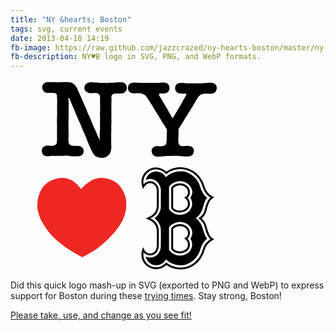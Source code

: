 ```yaml
---
title: "NY &hearts; Boston"
tags: svg, current events
date: 2013-04-18 14:19
fb-image: https://raw.github.com/jazzcrazed/ny-hearts-boston/master/ny-hearts-boston.png
fb-description: NY♥B logo in SVG, PNG, and WebP formats.
---
```

<figure>
  <a href="https://github.com/jazzcrazed/ny-hearts-boston">
    <svg width="292px" height="306px" viewBox="0 0 292 306" version="1.1" xmlns="http://www.w3.org/2000/svg" xmlns:xlink="http://www.w3.org/1999/xlink" xmlns:sketch="http://www.bohemiancoding.com/sketch/ns">
        <title>NY Hearts Boston </title>
        <description>Created with Sketch (http://www.bohemiancoding.com/sketch)</description>
        <defs></defs>
        <g id="Page 1" stroke="none" stroke-width="1" fill="none" fill-rule="evenodd">
            <g id="Group" transform="translate(3.000000, -137.000000)">
                <path d="M271.718527,325.785328 C268.110231,329.193061 266.228147,337.355966 264.193212,343.785923 C262.158277,350.215881 257.687413,355.638502 253.498106,358.584188 C256.528627,360.730534 258.508156,362.958393 261.474432,367.479406 C264.440707,372.000419 266.839986,385.698593 271.547782,391.534613 C263.630312,397.799384 262.583416,403.789565 259.412548,412.354842 C256.241679,420.920119 245.230737,433.772251 229.470822,433.772251 C213.710907,433.772254 205.701381,424.231637 205.701381,424.231637 C204.620854,426.586845 199.50301,433.772251 189.989758,433.772251 C180.476506,433.772253 174.334188,426.063826 173.343561,419.793001 C177.353714,421.719675 182.8428,422.426691 188.570327,419.29117 C194.297854,416.15565 197.596135,409.23424 197.59247,402.384181 C197.59247,402.384181 197.596135,382.99766 197.59247,377.587086 C197.596135,368.845223 191.70433,361.477982 187.531624,358.727321 C193.985251,354.017121 197.817328,345.794974 197.596135,339.468799 C197.374941,333.142623 197.596135,320.126602 197.596135,313.83437 C197.596135,307.284382 193.011765,300.029678 187.078458,297.263161 C182.752801,295.246241 177.645858,295.372108 173.392284,297.616236 C174.742296,288.970961 182.791706,283.620987 189.764684,283.638716 C196.737663,283.656446 202.484808,287.110448 205.745577,293.084412 C212.430315,286.271325 221.101049,283.620987 228.886148,283.620987 C236.671246,283.620987 243.877707,285.717388 251.676388,293.227113 C259.475068,300.736838 260.441981,309.07574 262.383782,313.439783 C264.325583,317.803826 267.394478,322.724617 271.718527,325.785328 Z M228.263777,299.153876 C224.091443,299.153876 214.62083,301.057757 210.622496,308.592412 L210.622496,343.823555 C212.499713,346.75481 218.389675,353.001226 227.489059,353.001226 C231.824855,353.001226 237.196259,351.88581 240.974137,348.764341 C242.753493,347.446755 247.649357,342.480752 247.649357,335.910211 C247.649357,333.102215 246.882167,328.461424 244.764705,326.251678 C245.621153,324.925179 247.90143,320.566557 247.90143,316.481409 C247.90143,309.403485 240.974137,299.438436 228.263777,299.153876 Z M228.263777,364.392012 C224.091443,364.392012 214.62083,366.295892 210.622496,373.830547 L210.622496,409.061691 C212.499713,411.992945 218.389675,418.239361 227.489059,418.239361 C231.824855,418.239361 237.196259,417.123946 240.974137,414.002477 C242.753493,412.68489 247.649357,407.718887 247.649357,401.148346 C247.649357,398.34035 246.882167,393.699559 244.764705,391.489814 C245.621153,390.163315 247.90143,385.804693 247.90143,381.719544 C247.90143,374.641621 240.974137,364.676572 228.263777,364.392012 Z M228.263777,364.392012" id="Path 1" fill="#000000"></path>
                <path d="M180.25611,414.957815 C186.81968,414.957826 191.036608,409.669609 191.152864,402.266611 C191.153382,401.458703 191.1539,401.033996 191.154705,400.551825 C191.157006,399.174479 191.161146,397.612712 191.167587,395.896799 C191.185988,390.99436 191.21911,385.838784 191.270637,380.672157 C191.373788,370.329129 186.807034,364.446698 176.520364,360.313206 L173.071084,358.927182 L176.481049,357.447071 C187.52639,352.652789 191.152864,347.093476 191.152863,337.181386 L191.152864,336.46252 L191.152864,334.382624 C191.152865,327.277195 191.152865,327.277195 191.152863,314.753745 C191.152861,302.196185 177.153595,297.548393 170.764958,308.814876 L169.088475,311.771386 L167.950196,308.568907 C164.201596,298.022444 168.185087,287.638981 175.953053,281.94581 C184.624256,275.590654 196.06007,275.118782 206.447813,284.103999 C216.704774,276.545471 230.970541,274.920687 242.849604,279.679073 C253.149352,283.804835 259.66367,290.475588 264.333851,299.721874 C264.991097,301.023125 265.534378,302.397186 266.281267,304.535562 C268.537976,310.996622 268.969825,312.086683 270.627201,314.790217 C272.928983,318.544915 276.074468,321.52492 280.60629,323.880104 L283.163387,325.209025 L280.647516,326.614431 C277.853192,328.175385 275.731833,331.031741 273.992922,335.214837 C273.293084,336.898357 272.674081,338.736509 272.007607,341.022535 C271.708899,342.047113 270.669917,345.815073 270.428951,346.639637 C269.816247,348.736258 269.302341,350.177404 268.712129,351.324611 C268.034746,352.641254 267.261542,353.855107 266.41044,354.96886 C265.260934,356.473107 264.027054,357.724857 262.787472,358.739086 C263.947613,359.797375 265.10481,361.03546 266.186239,362.44783 C268.209425,365.090155 269.73441,368.036265 270.55164,371.268899 C273.341815,382.305707 276.078503,388.228656 280.658092,390.834062 L283.053846,392.197047 L280.647062,393.540459 C275.41559,396.460549 270.508487,401.267169 268.791873,406.021104 C268.453098,406.959297 268.341825,407.281202 267.586688,409.487261 C265.276583,416.236004 263.722668,419.66462 260.426894,424.25311 C253.342413,434.116368 241.714891,440.613275 228.885169,440.613281 C222.775134,440.613285 217.067127,439.113458 211.91458,436.616301 C210.111649,435.742519 208.504379,434.805272 207.110724,433.86524 C206.879305,433.709146 206.666633,433.56192 206.473082,433.424783 C205.186121,434.578262 204.020444,435.480923 202.713947,436.323808 C198.953593,438.749794 194.792122,440.213401 190.340545,440.213398 C183.215819,440.213391 175.492122,436.858685 170.928421,430.593004 C166.574937,424.615938 165.136541,416.085075 167.955186,408.528078 L169.40543,404.639866 L170.864634,408.524725 C170.926293,408.688877 171.07926,409.026621 171.330581,409.478669 C171.759279,410.249763 172.30081,411.023114 172.959244,411.741414 C174.812765,413.763457 177.199968,414.957811 180.25611,414.957815 Z M201.029811,433.713345 C202.192778,432.963059 203.231441,432.158753 204.128723,431.356852 C204.439962,431.078697 204.710138,430.822028 204.937227,430.593975 C205.067798,430.46285 206.190102,429.224757 206.190102,429.224757 L207.337235,430.186988 C207.38993,430.231189 207.51109,430.328098 207.698205,430.470216 C208.021215,430.715549 208.405292,430.991227 208.847899,431.28977 C210.12388,432.150429 211.604585,433.013872 213.269438,433.820735 C218.024857,436.125427 223.281702,437.506707 228.885167,437.506703 C240.670639,437.506698 251.380654,431.52245 257.903731,422.440798 C260.983133,418.15355 262.427705,414.966192 264.647532,408.481184 C265.409671,406.25467 265.52268,405.927743 265.869952,404.966018 C267.63802,400.069589 272.041772,395.372241 277.036581,392.098625 C272.733173,388.552863 270.145353,382.336763 267.539816,372.030307 C266.833788,369.237544 265.501259,366.663238 263.719669,364.336443 C262.751678,363.072225 261.713454,361.962619 260.677824,361.0196 C260.318172,360.692109 259.98611,360.409943 259.690851,360.174447 C259.520568,360.038631 259.405241,359.951859 259.3541,359.915404 L257.377081,358.506081 L259.485297,357.301829 C259.528785,357.276988 259.639623,357.208226 259.808187,357.094183 C260.106663,356.892246 260.443994,356.642154 260.810635,356.342604 C261.873743,355.474031 262.942346,354.390842 263.942072,353.082598 C264.683614,352.112214 265.358034,351.053444 265.949702,349.903406 C266.426768,348.976124 266.885909,347.688554 267.447092,345.768236 C267.679282,344.973702 268.717912,341.207014 269.025193,340.153034 C269.720957,337.766542 270.37394,335.827485 271.124328,334.022364 C272.674089,330.294283 274.552673,327.406738 276.974088,325.388314 C273.071675,322.970462 270.176507,319.99897 267.97869,316.413861 C266.155953,313.440588 265.691498,312.268221 263.348438,305.559935 C262.643271,303.541011 262.141501,302.271939 261.560909,301.122452 C257.208761,292.505825 251.228484,286.381938 241.694435,282.562892 C230.424199,278.048383 216.765096,279.804736 207.340108,287.334385 L206.294168,288.16999 L205.313372,287.258802 C195.848542,278.465705 185.60964,278.720052 177.78947,284.451483 C171.825765,288.822304 168.440049,296.385563 170.025219,304.435601 C178.715152,294.067636 194.259438,300.309472 194.259441,314.753744 L194.259442,334.382625 L194.259442,336.462521 L194.259441,336.999273 C194.259442,347.323471 190.651399,353.768346 180.823174,358.831169 C190.077808,363.407354 194.482613,370.119233 194.37706,380.703138 C194.325603,385.862814 194.292521,391.012081 194.274143,395.908459 C194.267711,397.622149 194.263576,399.181766 194.261279,400.557014 C194.260475,401.038262 194.259958,401.46206 194.259671,401.824623 C194.118422,411.273471 188.703197,418.064407 180.256104,418.064393 C176.267682,418.064387 173.078249,416.468666 170.669207,413.840593 C170.407671,413.555278 170.164942,413.269967 169.940357,412.987469 C168.919697,418.604973 170.314342,424.473335 173.439518,428.76401 C177.372594,434.163883 184.148244,437.106814 190.340548,437.10682 C194.130545,437.106823 197.734547,435.83928 201.029811,433.713345 Z M201.029811,433.713345" id="Path" fill="#000000"></path>
                <path d="M215.442156,308.034106 C216.103533,307.259518 216.928269,306.501549 217.929806,305.805774 C220.666634,303.904477 224.237306,302.787345 228.657195,302.787345 C237.731337,302.787345 244.014161,309.785041 244.093692,316.600136 C244.071668,320.688381 242.657544,323.831835 240.279051,325.977613 C242.62053,328.519591 244.051632,331.665452 244.051632,335.374748 C244.051632,340.757594 241.369105,344.701438 237.013864,347.097987 C234.156028,348.670562 230.662779,349.471718 228.230846,349.471718 C224.185243,349.471718 220.802459,348.424066 218.097617,346.657363 C217.122435,346.02041 216.299356,345.329576 215.620201,344.625818 C215.180166,344.169842 214.867865,343.781087 214.674058,343.496936 L214.132959,342.703599 L214.132851,341.742344 L214.129384,310.826675 L214.129293,310.012 L214.527608,309.30204 C214.7098,308.977298 215.009258,308.541106 215.442156,308.034106 Z M228.230846,346.363844 C230.715316,346.363844 240.953482,344.71835 240.953482,335.374748 C240.953482,328.662267 234.737264,325.495462 234.737264,325.495462 C234.737264,325.495462 240.953482,324.399057 240.995587,316.583341 C240.953482,312.995932 237.320316,305.895219 228.657195,305.895219 C219.994073,305.895219 217.227535,310.826325 217.227535,310.826325 L217.231001,341.741995 C217.231001,341.741995 220.383359,346.363844 228.230846,346.363844 Z M215.442156,373.299457 C216.103533,372.524869 216.928269,371.766901 217.929806,371.071125 C220.666634,369.169828 224.237306,368.052696 228.657195,368.052696 C237.731337,368.052696 244.014161,375.050392 244.093692,381.865487 C244.071668,385.953732 242.657544,389.097187 240.279051,391.242964 C242.62053,393.784942 244.051632,396.930803 244.051632,400.6401 C244.051632,406.022946 241.369105,409.966789 237.013864,412.363338 C234.156028,413.935913 230.662779,414.737069 228.230846,414.737069 C224.185243,414.737069 220.802459,413.689418 218.097617,411.922714 C217.122435,411.285761 216.299356,410.594928 215.620201,409.89117 C215.180166,409.435193 214.867865,409.046439 214.674058,408.762287 L214.132959,407.968951 L214.132851,407.007696 L214.129384,376.092027 L214.129293,375.277352 L214.527608,374.567392 C214.7098,374.24265 215.009258,373.806457 215.442156,373.299457 Z M228.230846,411.629196 C230.715316,411.629196 240.953482,409.983702 240.953482,400.6401 C240.953482,393.927618 234.737264,390.760814 234.737264,390.760814 C234.737264,390.760814 240.953482,389.664408 240.995587,381.848692 C240.953482,378.261283 237.320316,371.16057 228.657195,371.16057 C219.994073,371.16057 217.227535,376.091677 217.227535,376.091677 L217.231001,407.007346 C217.231001,407.007346 220.383359,411.629196 228.230846,411.629196 Z M228.230846,411.629196" id="Path 14" fill="#000000"></path>
                <path d="M54.8201919,417.183477 C55.5201919,416.793435 57.7601919,415.441292 58.3481919,414.921237 C59.0481919,414.271168 63.9201919,410.448763 64.8721918,409.20063 C65.3481918,408.602567 69.9961918,402.985972 69.9961918,402.985972 C69.9961918,402.985972 74.4201917,407.692471 75.2041917,408.498556 C76.5481917,409.824697 77.8081917,410.682788 78.7881917,411.410865 C81.6441917,413.569094 84.5561917,415.493298 87.8321916,417.365496 C90.1281916,418.691637 94.0761916,419.913766 96.1761915,420.199797 C96.7641915,420.277805 98.3321915,420.485827 99.0321915,420.589838 C107.012191,421.733959 117.344191,418.509617 123.196191,415.129259 C129.664191,411.410865 134.116191,405.924283 137.560191,399.059555 C138.316191,397.525393 140.052191,393.44296 140.388191,392.428852 C142.208191,386.994276 142.628191,380.129548 142.096191,373.342829 C141.284191,362.785709 136.748191,351.94256 131.904191,345.389865 C130.924191,344.089727 128.684191,340.293325 125.968191,337.016977 C116.924191,326.199831 103.540191,312.730402 90.0721916,304.201498 C86.2921916,301.809245 71.8161918,293.878404 71.8161918,293.878404 C71.8161918,293.878404 56.7241919,302.303297 54.3161919,303.785454 C39.0561921,313.250458 22.2001923,326.66788 12.7921924,341.827487 C9.51619238,347.106047 5.73619242,352.436612 3.58019244,358.885296 C2.57219245,361.84961 1.67619246,364.39788 0.976192466,367.70023 C-0.675807517,375.475055 -0.171807522,384.628025 2.04019246,391.882794 C3.02019245,395.107136 4.47619243,398.565503 5.87619242,401.321795 C10.9441924,411.17684 20.3521923,417.651526 32.7281922,420.173794 C34.6881921,420.563835 36.5641921,420.849865 38.3841921,420.953877 C44.236192,421.343918 49.528192,420.199797 54.8201919,417.183477 Z M54.8201919,417.183477" id="heart" fill="#EE2722" transform="translate(71.155121, 357.452986) scale(1, -1) translate(-71.155121, -357.452986) "></path>
                <path d="M199.64206,120.464531 C188.30206,119.32041 176.68206,120.568542 165.00606,119.970478 C161.14206,119.788459 156.97006,120.906578 153.022061,120.282512 C151.146061,119.996481 149.214061,119.684448 147.870061,118.696343 C144.706061,116.408101 144.034061,110.27145 146.358061,106.68307 C150.054061,100.988466 159.40606,104.576846 166.57406,103.068687 C168.19806,102.730651 169.79406,101.742546 171.02606,100.93646 C171.86606,100.390403 172.95806,99.8443447 173.71406,99.0382592 C174.55406,97.8681351 175.14206,97.1920635 175.75806,96.2559642 C177.85806,92.9536141 179.73406,89.3652336 182.05806,86.3229111 C184.29806,83.3845996 185.92206,79.9002301 187.88206,76.7798993 C191.66206,70.7732625 195.55406,64.8966394 199.05406,58.629975 C200.95806,55.1976111 203.50606,52.0252748 205.43806,48.5149026 C205.97006,47.5528006 206.86606,46.7207124 207.17406,45.5245856 C207.48206,44.3544615 207.25806,42.9763154 207.17406,41.7281831 C206.92206,38.4258329 207.20206,34.7074387 206.95006,31.249072 C206.61406,26.9846199 207.25806,22.9541926 204.85006,20.6919528 C202.47006,18.4557157 197.68206,18.3517046 193.62206,18.8717598 C186.87406,19.7298508 180.82606,14.8413325 183.37406,8.1326212 C183.76606,7.04050541 184.21406,5.66235929 185.13806,5.09029864 C185.53006,4.83027107 185.72606,4.41422697 186.09006,4.12819664 C187.09806,3.27010566 188.80606,2.38601193 190.40206,2.17798987 C194.35006,1.68393749 200.09006,2.41201469 203.67406,2.85406155 C206.02606,3.16609464 208.23806,2.80205604 210.42206,2.95807258 C219.15806,3.6081415 228.53806,2.98407534 237.13406,2.17798987 C238.47806,2.07397885 241.72606,2.2820009 244.07806,2.4640202 C245.39406,2.85406155 246.90606,3.58213875 247.88606,4.67425453 C250.85406,7.9506019 251.91806,14.0872525 247.83006,17.1555778 C246.12206,18.4297129 243.57406,19.3138066 240.66206,19.3138066 C236.68606,19.3398094 230.16206,17.5716219 227.53006,20.4059224 C226.74606,21.2640134 225.99006,22.8501816 225.79406,24.2283277 C225.15006,28.8568184 225.76606,33.4333036 225.85006,38.1918081 C225.90606,40.6880728 225.45806,44.3804643 226.15806,46.4346821 C226.60606,47.7608227 227.64206,48.8269357 228.28606,49.971057 C228.59406,50.5171149 232.43006,56.3417324 233.77406,58.7339861 C239.34606,68.5630281 245.75806,77.9500234 251.49806,87.6490517 C253.99006,91.8094928 256.70606,97.8681351 260.542059,100.572422 C261.270059,101.092477 262.838059,101.794551 263.762059,101.976571 C264.294059,102.106584 265.330059,102.210596 265.330059,102.210596 C272.190059,104.004786 280.842059,100.390403 285.154059,105.772973 C285.294059,105.954993 286.862059,109.23134 286.974059,110.713497 C287.142059,113.027742 286.694059,115.185971 285.686059,116.616123 C284.538059,118.280299 282.410059,119.684448 279.946059,119.970478 C273.562059,120.698556 267.990059,119.372415 261.746059,119.346412 C255.78206,119.32041 248.61406,119.398418 242.11806,119.294407 C236.63006,119.216399 230.63806,120.750561 225.54206,119.398418 C223.38606,118.826357 221.48206,116.668128 220.81006,114.587908 C219.01806,109.049321 222.40606,103.900775 227.47406,103.1987 C228.81806,103.016681 230.94606,102.600637 232.29006,102.782656 C233.38206,102.964675 235.09006,103.302711 236.46206,103.068687 C238.14206,102.782656 238.87006,101.950568 238.03006,100.234386 C237.83406,99.8183419 237.63806,99.2462812 237.33006,98.9862537 C237.07806,98.8042344 233.21406,91.9915121 232.96206,91.4194514 C231.81406,88.793173 230.24606,86.4529249 228.84606,84.0606712 C225.48606,78.3400647 222.12606,72.6974665 218.85006,67.0288655 C218.54206,66.4828076 216.30206,63.3884795 216.30206,63.3884795 C216.30206,63.3884795 215.93806,63.5704988 215.29406,64.7406229 C210.42206,73.5295547 205.35406,82.2144755 200.31406,90.9514018 C198.91406,93.4216637 195.33006,99.168273 195.19006,99.3502923 C194.57406,100.234386 194.51806,101.248494 194.68606,101.924565 C194.74206,102.210596 195.38606,102.860664 195.41406,102.886667 C197.12206,103.822766 199.27806,102.756653 200.95806,103.016681 C202.13406,103.1987 204.01006,103.146695 205.29806,103.510733 C208.96606,104.550844 212.27006,108.087219 211.34606,113.027742 C210.78606,115.992057 209.77806,118.150285 207.53806,119.398418 C205.69006,120.386523 202.21806,120.724558 199.64206,120.464531 Z M18.0620618,121.374627 C16.8860618,121.270616 15.5140619,121.322622 14.2540619,120.93258 C10.7260619,119.814462 6.80606194,116.330093 7.84206193,111.181547 C8.20606193,109.465365 9.24206192,108.269238 9.88606191,106.9691 C13.1620619,100.390403 29.1780617,107.593166 31.1100617,100.988466 C31.6140617,99.2202785 31.2500617,97.2960745 31.4740617,95.2678594 C31.9500617,91.0034073 31.5300617,86.5309331 31.5300617,82.2404783 C31.5300617,82.2404783 31.4740617,81.200368 31.5300617,80.7063156 C31.6700617,78.5740895 31.4180617,76.4418635 31.5580617,74.1796236 C31.9500617,67.9649647 30.9420617,61.8543169 31.4180617,55.4056332 C31.6420617,52.6233382 31.3900617,49.8150404 31.3620617,44.2244477 C31.3620617,43.2883485 31.5580617,39.8819873 31.4740617,38.8158743 C31.1660617,34.8634553 31.8100617,30.8070252 31.3060617,26.9326144 C31.0540617,25.268438 31.2500617,24.0463084 30.6900617,22.8501816 C29.3740617,20.0418838 24.7260618,19.0017736 20.4980618,19.3138066 C19.0420618,19.4438204 17.6420618,20.0158811 16.0180619,19.8338618 C13.5540619,19.5218287 11.2020619,18.8977625 9.71806192,17.5976247 C8.54206193,16.5835172 8.12206193,15.3353848 7.47806194,13.7492167 C6.24606195,10.6548886 7.61806194,7.14451644 9.07406192,5.16830691 C12.5460619,0.487810679 21.4220618,3.76415804 27.3580617,3.08808637 C28.6740617,2.93206982 30.0740617,3.29610842 31.4180617,3.32211118 C35.1700617,3.34811393 38.3340616,3.37411669 42.1420616,3.40011945 C46.1460616,3.45212496 49.7580615,3.40011945 53.4260615,2.85406155 C55.4700615,2.56803123 57.2900615,2.8280588 59.0820614,2.49002296 C60.2020614,2.30800366 61.7700614,2.69804501 62.8900614,2.59403398 C65.1300614,2.38601193 67.8180613,2.67204226 69.6100613,3.45212496 C73.0540613,4.96028486 75.4900613,10.4988721 73.0820613,14.8413325 C68.1820613,23.7082726 56.5340615,15.8034345 51.2420615,21.6800575 C51.1020615,21.8360741 51.0740615,22.0440961 50.9620615,22.2261154 C48.6660615,26.2045372 50.1780615,33.5633174 49.9820615,38.9198853 C49.5340615,49.7110294 49.7580615,59.0200164 49.9820615,69.7071494 C50.0660615,75.0897201 49.7580615,81.7724286 50.0940615,87.2330076 C50.2900615,89.9892998 49.3100615,93.7336968 50.1500615,96.5679973 C51.3540615,96.1519532 55.6660615,84.3467016 56.6460615,82.2924838 C58.4380614,78.522084 59.8380614,74.569665 61.5460614,70.5912432 C63.2540614,66.5608159 65.1020614,62.6604023 66.6980614,58.4479557 C67.2860614,56.9397958 68.3220613,55.3016221 68.9380613,53.7414567 C71.6820613,46.4346821 75.2100613,39.5179487 78.0380612,32.3411878 C81.2020612,24.2803332 84.6180612,15.1273628 88.7340611,7.84659087 C90.5260611,4.64825178 93.8300611,1.76194577 97.7220611,0.695832734 C102.930061,-0.760321651 108.782061,0.14977484 112.030061,2.67204226 C114.298061,4.44022972 116.342061,6.75447508 117.126061,9.92681142 C117.294061,10.6028831 117.378061,11.2269493 117.630061,11.8770182 C118.974061,15.4393959 117.910061,22.9281899 118.078061,27.2186447 C118.274061,32.4972044 117.882061,38.2958192 118.302061,43.8864119 C118.498061,46.5386931 118.022061,48.5669081 118.218061,51.1151783 C118.442061,54.1835036 118.638061,58.2919392 118.442061,61.308259 C118.134061,65.4687001 118.750061,69.4731246 118.442061,73.607563 C118.274061,75.6877835 118.498061,83.6186244 118.442061,84.7887484 C118.274061,88.039093 118.778061,90.821388 118.582061,93.6296858 C118.470061,95.0338346 118.162061,97.5821048 118.666061,99.0382592 C118.946061,99.8183419 119.506061,100.910458 120.122061,101.430513 C124.322061,105.070899 134.374061,101.222491 139.022061,104.550844 C142.382061,106.995103 144.594061,110.583483 142.382061,115.940051 C141.402061,118.254297 138.882061,120.230506 136.082061,120.698556 C131.210061,121.504641 126.254061,120.698556 121.466061,120.204503 C119.534061,119.996481 114.578061,120.256509 114.046061,120.152498 C112.814061,119.944476 110.966061,119.736454 109.902061,119.840465 C106.822061,120.152498 103.266061,119.710451 100.074061,120.100492 C98.4220611,120.308514 96.2380611,120.776564 94.5300611,120.516536 C94.5300611,120.516536 94.1100611,120.64655 93.9140611,120.698556 C92.3460611,121.036591 90.8900611,120.750561 89.1820611,120.880575 C80.5020612,121.530644 73.6420613,118.280299 75.6300613,109.283345 C75.9100613,108.035213 76.9460613,107.047108 77.8420613,106.371037 C79.8020612,104.940885 81.9580612,103.848769 85.1500612,103.614744 C90.2180611,103.224703 96.2100611,105.096902 98.898061,101.430513 C99.598061,100.468411 100.074061,98.9082454 100.214061,97.5821048 C100.438061,95.0858401 100.102061,92.2515396 100.298061,89.7812777 C100.326061,89.5992584 100.634061,77.559982 100.214061,73.0875078 C99.962061,70.5132349 100.158061,66.9248545 100.298061,64.3505815 C100.466061,61.308259 100.130061,57.9539033 100.158061,54.781567 C100.186061,51.3492031 100.382061,47.8648337 100.130061,44.302456 C99.822061,40.4800507 99.626061,37.3077144 99.738061,33.4333036 C99.794061,32.2111741 99.878061,28.1287412 99.878061,28.1287412 C99.878061,28.1287412 93.7180611,41.5461638 92.9060611,43.7043926 C91.9540611,46.22666 90.4700611,48.8789412 89.4060611,51.3752059 C87.3060612,56.4457434 85.3460612,61.41227 83.1060612,66.4828076 C82.2660612,68.3810088 80.8940612,70.5652404 80.3060612,72.5154472 C78.3740612,78.8861226 75.0140613,84.6587346 72.6340613,90.6913742 C71.2060613,94.3057574 69.5820613,97.6861158 68.0700613,101.066474 C64.7940614,108.321243 62.8060614,115.680024 56.1420615,119.528432 C51.4380615,122.258721 38.0260616,120.776564 31.6420617,120.984586 C27.8900617,121.088597 23.8020618,121.192608 19.8260618,121.166605 C19.2380618,121.140603 18.7900618,121.452636 18.0620618,121.374627 Z M18.0620618,121.374627" id="NY" fill="#000000" transform="translate(215.987533, 131.020074) scale(1, -1) translate(-215.987533, -131.020074) "></path>
            </g>
        </g>
    </svg>
  </a>
</figure>

<p>
  Did this quick logo mash-up in SVG (exported to PNG and WebP) to express
  support for Boston during these
  <a href="http://en.wikipedia.org/wiki/2013_Boston_Marathon_bombings">
    trying times</a>. Stay strong, Boston!
</p>
<p>
  <a href="https://github.com/jazzcrazed/ny-hearts-boston">Please take, use, and change as you see fit!</a>
</p>
